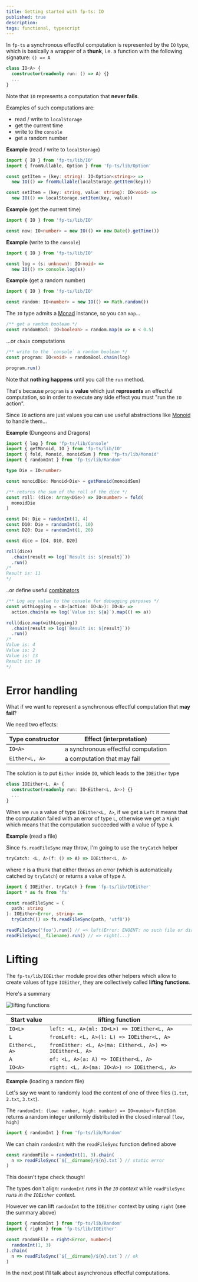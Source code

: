 ```yaml
---
title: Getting started with fp-ts: IO
published: true
description:
tags: functional, typescript
---
```


In `fp-ts` a synchronous effectful computation is represented by the `IO` type, which is basically a wrapper of a **thunk**, i.e. a function with the following signature: `() => A`

```ts
class IO<A> {
  constructor(readonly run: () => A) {}
  ...
}
```

Note that `IO` represents a computation that **never fails**.

Examples of such computations are:

- read / write to `localStorage`
- get the current time
- write to the `console`
- get a random number

**Example** (read / write to `localStorage`)

```ts
import { IO } from 'fp-ts/lib/IO'
import { fromNullable, Option } from 'fp-ts/lib/Option'

const getItem = (key: string): IO<Option<string>> =>
  new IO(() => fromNullable(localStorage.getItem(key)))

const setItem = (key: string, value: string): IO<void> =>
  new IO(() => localStorage.setItem(key, value))
```

**Example** (get the current time)

```ts
import { IO } from 'fp-ts/lib/IO'

const now: IO<number> = new IO(() => new Date().getTime())
```

**Example** (write to the `console`)

```ts
import { IO } from 'fp-ts/lib/IO'

const log = (s: unknown): IO<void> =>
  new IO(() => console.log(s))
```

**Example** (get a random number)

```ts
import { IO } from 'fp-ts/lib/IO'

const random: IO<number> = new IO(() => Math.random())
```

The `IO` type admits a [Monad](https://dev.to/gcanti/getting-started-with-fp-ts-monad-6k) instance, so you can `map`...

```ts
/** get a random boolean */
const randomBool: IO<boolean> = random.map(n => n < 0.5)
```

...or `chain` computations

```ts
/** write to the `console` a random boolean */
const program: IO<void> = randomBool.chain(log)

program.run()
```

Note that **nothing happens** until you call the `run` method.

That's because `program` is a **value** which just **represents** an effectful computation, so in order to execute any side effect you must "run the `IO` action".

Since `IO` actions are just values you can use useful abstractions like [Monoid](https://dev.to/gcanti/getting-started-with-fp-ts-monoid-ja0) to handle them...

**Example** (Dungeons and Dragons)

```ts
import { log } from 'fp-ts/lib/Console'
import { getMonoid, IO } from 'fp-ts/lib/IO'
import { fold, Monoid, monoidSum } from 'fp-ts/lib/Monoid'
import { randomInt } from 'fp-ts/lib/Random'

type Die = IO<number>

const monoidDie: Monoid<Die> = getMonoid(monoidSum)

/** returns the sum of the roll of the dice */
const roll: (dice: Array<Die>) => IO<number> = fold(
  monoidDie
)

const D4: Die = randomInt(1, 4)
const D10: Die = randomInt(1, 10)
const D20: Die = randomInt(1, 20)

const dice = [D4, D10, D20]

roll(dice)
  .chain(result => log(`Result is: ${result}`))
  .run()
/*
Result is: 11
*/
```

..or define useful [combinators](https://dev.to/gcanti/functional-design-combinators-14pn)

```ts
/** Log any value to the console for debugging purposes */
const withLogging = <A>(action: IO<A>): IO<A> =>
  action.chain(a => log(`Value is: ${a}`).map(() => a))

roll(dice.map(withLogging))
  .chain(result => log(`Result is: ${result}`))
  .run()
/*
Value is: 4
Value is: 2
Value is: 13
Result is: 19
*/
```

# Error handling

What if we want to represent a synchronous effectful computation that **may fail**?

We need two effects:

| Type constructor | Effect (interpretation)             |
| ---------------- | ----------------------------------- |
| `IO<A>`          | a synchronous effectful computation |
| `Either<L, A>`   | a computation that may fail         |

The solution is to put `Either` inside `IO`, which leads to the `IOEither` type

```ts
class IOEither<L, A> {
  constructor(readonly run: IO<Either<L, A>>) {}
  ...
}
```

When we `run` a value of type `IOEither<L, A>`, if we get a `Left` it means that the computation failed with an error of type `L`, otherwise we get a `Right` which means that the computation succeeded with a value of type `A`.

**Example** (read a file)

Since `fs.readFileSync` may throw, I'm going to use the `tryCatch` helper

```ts
tryCatch: <L, A>(f: () => A) => IOEither<L, A>
```

where `f` is a thunk that either throws an error (which is automatically catched by `tryCatch`) or returns a value of type `A`.

```ts
import { IOEither, tryCatch } from 'fp-ts/lib/IOEither'
import * as fs from 'fs'

const readFileSync = (
  path: string
): IOEither<Error, string> =>
  tryCatch(() => fs.readFileSync(path, 'utf8'))

readFileSync('foo').run() // => left(Error: ENOENT: no such file or directory, open 'foo')
readFileSync(__filename).run() // => right(...)
```

# Lifting

The `fp-ts/lib/IOEither` module provides other helpers which allow to create values of type `IOEither`, they are collectively called **lifting functions**.

Here's a summary

![lifting functions](https://thepracticaldev.s3.amazonaws.com/i/2a2m9dintdcjm2i56uwz.png)

| Start value    | lifting function                                         |
| -------------- | -------------------------------------------------------- |
| `IO<L>`        | `left: <L, A>(ml: IO<L>) => IOEither<L, A>`              |
| `L`            | `fromLeft: <L, A>(l: L) => IOEither<L, A>`               |
| `Either<L, A>` | `fromEither: <L, A>(ma: Either<L, A>) => IOEither<L, A>` |
| `A`            | `of: <L, A>(a: A) => IOEither<L, A>`                     |
| `IO<A>`        | `right: <L, A>(ma: IO<A>) => IOEither<L, A>`             |

**Example** (loading a random file)

Let's say we want to randomly load the content of one of three files (`1.txt`, `2.txt`, `3.txt`).

The `randomInt: (low: number, high: number) => IO<number>` function returns a random integer uniformly distributed in the closed interval `[low, high]`

```ts
import { randomInt } from 'fp-ts/lib/Random'
```

We can chain `randomInt` with the `readFileSync` function defined above

```ts
const randomFile = randomInt(1, 3).chain(
  n => readFileSync(`${__dirname}/${n}.txt`) // static error
)
```

This doesn't type check though!

The types don't align: `randomInt` _runs in the `IO` context_ while `readFileSync` _runs in the `IOEither` context_.

However we can lift `randomInt` to the `IOEither` context by using `right` (see the summary above)

```ts
import { randomInt } from 'fp-ts/lib/Random'
import { right } from 'fp-ts/lib/IOEither'

const randomFile = right<Error, number>(
  randomInt(1, 3)
).chain(
  n => readFileSync(`${__dirname}/${n}.txt`) // ok
)
```

In the next post I'll talk about asynchronous effectful computations.
